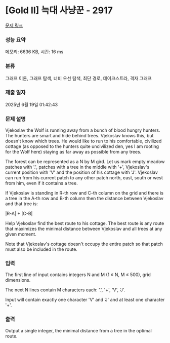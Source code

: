 # [Gold II] 늑대 사냥꾼 - 2917 

[문제 링크](https://www.acmicpc.net/problem/2917) 

### 성능 요약

메모리: 6636 KB, 시간: 16 ms

### 분류

그래프 이론, 그래프 탐색, 너비 우선 탐색, 최단 경로, 데이크스트라, 격자 그래프

### 제출 일자

2025년 6월 19일 01:42:43

### 문제 설명

<p>Vjekoslav the Wolf is running away from a bunch of blood hungry hunters. The hunters are smart and hide behind trees. Vjekoslav knows this, but doesn't know which trees. He would like to run to his comfortable, civilized cottage (as opposed to the hunters quite uncivilized den, yes I am rooting for the Wolf here) staying as far away as possible from any trees.</p>

<p>The forest can be represented as a N by M gird. Let us mark empty meadow patches with '.', patches with a tree in the middle with '+', Vjekoslav's current position with 'V' and the position of his cottage with 'J'. Vjekoslav can run from his current patch to any other patch north, east, south or west from him, even if it contains a tree.</p>

<p>If Vjekoslav is standing in R-th row and C-th column on the grid and there is a tree in the A-th row and B-th column then the distance between Vjekoslav and that tree is:</p>

<p>|R-A| + |C-B|</p>

<p>Help Vjekoslav find the best route to his cottage. The best route is any route that maximizes the minimal distance between Vjekoslav and all trees at any given moment.</p>

<p>Note that Vjekoslav's cottage doesn't occupy the entire patch so that patch must also be included in the route.</p>

### 입력 

 <p>The first line of input contains integers N and M (1 ≤ N, M ≤ 500), grid dimensions.</p>

<p>The next N lines contain M characters each: '.', '+', 'V', 'J'.</p>

<p>Input will contain exactly one character 'V' and 'J' and at least one character '+'.</p>

### 출력 

 <p>Output a single integer, the minimal distance from a tree in the optimal route.</p>

